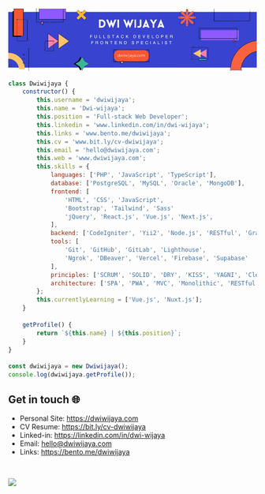 ![Banner](assets/blue-geometric-banner.png)

```javascript
class Dwiwijaya {
    constructor() {
        this.username = 'dwiwijaya';
        this.name = 'Dwi-wijaya';
        this.position = 'Full-stack Web Developer';
        this.linkedin = 'www.linkedin.com/in/dwi-wijaya';
        this.links = 'www.bento.me/dwiwijaya';
        this.cv = 'www.bit.ly/cv-dwiwijaya';
        this.email = 'hello@dwiwijaya.com';
        this.web = 'www.dwiwijaya.com';
        this.skills = {
            languages: ['PHP', 'JavaScript', 'TypeScript'],
            database: ['PostgreSQL', 'MySQL', 'Oracle', 'MongoDB'],
            frontend: [
                'HTML', 'CSS', 'JavaScript',
                'Bootstrap', 'Tailwind', 'Sass'
                'jQuery', 'React.js', 'Vue.js', 'Next.js',
            ],
            backend: ['CodeIgniter', 'Yii2', 'Node.js', 'RESTful', 'GraphQL'],
            tools: [
                'Git', 'GitHub', 'GitLab', 'Lighthouse',
                'Ngrok', 'DBeaver', 'Vercel', 'Firebase', 'Supabase'
            ],
            principles: ['SCRUM', 'SOLID', 'DRY', 'KISS', 'YAGNI', 'Clean Code'],
            architecture: ['SPA', 'PWA', 'MVC', 'Monolithic', 'RESTful'],
        };
        this.currentlyLearning = ['Vue.js', 'Nuxt.js'];
    }

    getProfile() {
        return `${this.name} | ${this.position}`;
    }
}

const dwiwijaya = new Dwiwijaya();
console.log(dwiwijaya.getProfile());

```

## Get in touch 🌐

- Personal Site: https://dwiwijaya.com
- CV Resume: https://bit.ly/cv-dwiwijaya
- Linked-in: https://linkedin.com/in/dwi-wijaya 
- Email: hello@dwiwijaya.com 
- Links: https://bento.me/dwiwijaya
<br>

[![](https://visitcount.itsvg.in/api?id=dwi-wijaya&icon=2&color=3)](https://visitcount.itsvg.in)
